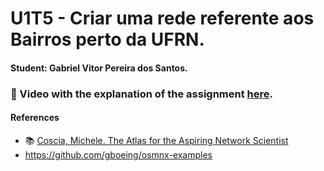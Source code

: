 # U1T5 - Criar uma rede referente aos Bairros perto da UFRN.

#### Student: Gabriel Vitor Pereira dos Santos.

### 🔗 Video with the explanation of the assignment [here](https://www.loom.com/share/0445b33a5aa94b67a7f7851ddf785034?sid=767dc4ab-7e4e-4434-abf6-853012a5ebda).

#### References

- :books: [Coscia, Michele. The Atlas for the Aspiring Network Scientist](https://www.networkatlas.eu/)
- https://github.com/gboeing/osmnx-examples
